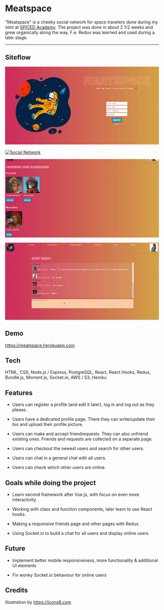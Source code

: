 # Meatspace

"Meatspace" is a cheeky social network for space travelers done during my stint at [SPICED Academy](https://www.spiced.academy/program/full-stack-web-development/). The project was done in about 2 1/2 weeks and grew organically along the way. F.e. Redux was learned and used during a later stage.

---

## Siteflow

[![Social Network](siteflow.gif)](https://meatspace.herokuapp.com)

[![Social Network](siteflow2.gif)](https://meatspace.herokuapp.com)

[![Social Network](siteflow3.gif)](https://meatspace.herokuapp.com)

[![Social Network](siteflow4.gif)](https://meatspace.herokuapp.com)

## Demo

https://meatspace.herokuapp.com

## Tech

HTML, CSS, Node.js / Express, PostgreSQL, React, React Hooks, Redux, Bundle.js, Moment.js, Socket.io, AWS / S3, Heroku

## Features

-   Users can register a profile (and edit it later), log in and log out as they please.

-   Users have a dedicated profile page. There they can write/update their bio and upload their profile picture.

-   Users can make and accept friendrequests. They can also unfriend existing ones. Friends and requests are collected on a seperate page.

-   Users can checkout the newest users and search for other users.

-   Users can chat in a general chat with all users.

-   Users can check which other users are online.

## Goals while doing the project

-   Learn second framework after Vue.js, with focus on even more interactivity.

-   Working with class and function components, later learn to use React hooks.

-   Making a responsive friends page and other pages with Redux.

-   Using Socket.io to build a chat for all users and display online users.

## Future

-   Implement better mobile responsiveness, more functionality & additional UI elements

-   Fix wonky Socket.io behaviour for online users

## Credits

Illustration by https://icons8.com
